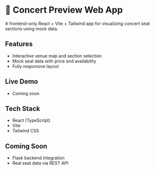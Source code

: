 # 🎸 Concert Preview Web App

A frontend-only React + Vite + Tailwind app for visualizing concert seat sections using mock data.

## Features
- Interactive venue map and section selection
- Mock seat data with price and availability
- Fully responsive layout

## Live Demo
- Coming soon

## Tech Stack
- React (TypeScript)
- Vite
- Tailwind CSS

## Coming Soon
- Flask backend integration
- Real seat data via REST API
